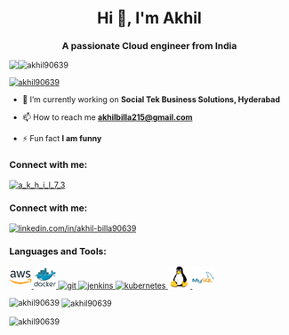 <h1 align="center">Hi 👋, I'm Akhil</h1>
<h3 align="center">A passionate Cloud engineer from India</h3>
<img src="https://thumbs.gfycat.com/ContentConfusedConch-size_restricted.gif"

<p align="left"> <img src="https://komarev.com/ghpvc/?username=akhil90639&label=Profile%20views&color=0e75b6&style=flat" alt="akhil90639" /> </p>

<p align="left"> <a href="https://github.com/ryo-ma/github-profile-trophy"><img src="https://github-profile-trophy.vercel.app/?username=akhil90639" alt="akhil90639" /></a> </p>

- 🔭 I’m currently working on **Social Tek Business Solutions, Hyderabad**

- 📫 How to reach me **akhilbilla215@gmail.com**

- ⚡ Fun fact **I am funny**

<h3 align="left">Connect with me:</h3>
<p align="left">
<a href="https://instagram.com/a_k_h_i_l_7_3" target="blank"><img align="center" src="https://raw.githubusercontent.com/rahuldkjain/github-profile-readme-generator/master/src/images/icons/Social/instagram.svg" alt="a_k_h_i_l_7_3" height="30" width="40" /></a>
<h3 align="left">Connect with me:</h3>
<p align="left">
<a href="linkedin.com/in/akhil-billa90639" target="blank"><img align="center" src="https://raw.githubusercontent.com/rahuldkjain/github-profile-readme-generator/master/src/images/icons/Social/Linkedln.svg" alt="linkedin.com/in/akhil-billa90639" height="40" width="40" /></a>
</p>

<h3 align="left">Languages and Tools:</h3>
<p align="left"> <a href="https://aws.amazon.com" target="_blank" rel="noreferrer"> <img src="https://raw.githubusercontent.com/devicons/devicon/master/icons/amazonwebservices/amazonwebservices-original-wordmark.svg" alt="aws" width="40" height="40"/> </a> <a href="https://www.docker.com/" target="_blank" rel="noreferrer"> <img src="https://raw.githubusercontent.com/devicons/devicon/master/icons/docker/docker-original-wordmark.svg" alt="docker" width="40" height="40"/> </a> <a href="https://git-scm.com/" target="_blank" rel="noreferrer"> <img src="https://www.vectorlogo.zone/logos/git-scm/git-scm-icon.svg" alt="git" width="40" height="40"/> </a> <a href="https://www.jenkins.io" target="_blank" rel="noreferrer"> <img src="https://www.vectorlogo.zone/logos/jenkins/jenkins-icon.svg" alt="jenkins" width="40" height="40"/> </a> <a href="https://kubernetes.io" target="_blank" rel="noreferrer"> <img src="https://www.vectorlogo.zone/logos/kubernetes/kubernetes-icon.svg" alt="kubernetes" width="40" height="40"/> </a> <a href="https://www.linux.org/" target="_blank" rel="noreferrer"> <img src="https://raw.githubusercontent.com/devicons/devicon/master/icons/linux/linux-original.svg" alt="linux" width="40" height="40"/> </a> <a href="https://www.mysql.com/" target="_blank" rel="noreferrer"> <img src="https://raw.githubusercontent.com/devicons/devicon/master/icons/mysql/mysql-original-wordmark.svg" alt="mysql" width="40" height="40"/> </a> </p>

<p><img align="left" src="https://github-readme-stats.vercel.app/api/top-langs?username=akhil90639&show_icons=true&locale=en&layout=compact" alt="akhil90639" /></p>

<p>&nbsp;<img align="center" src="https://github-readme-stats.vercel.app/api?username=akhil90639&show_icons=true&locale=en" alt="akhil90639" /></p>

<p><img align="center" src="https://github-readme-streak-stats.herokuapp.com/?user=akhil90639&" alt="akhil90639" /></p>
